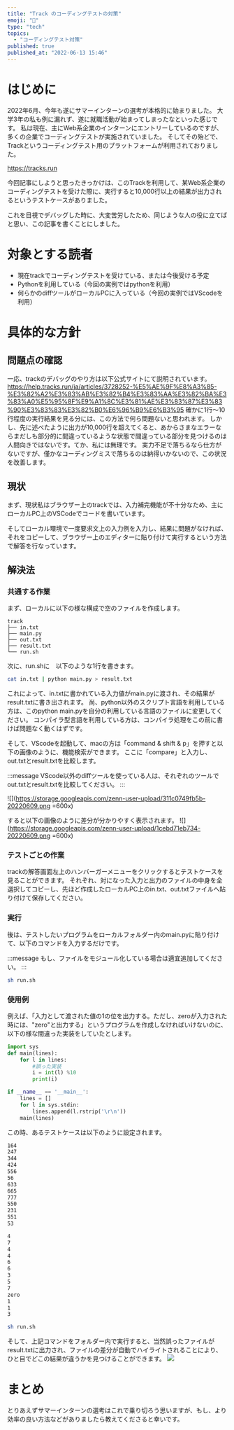 ```yaml
---
title: "Track のコーディングテストの対策"
emoji: "📝"
type: "tech"
topics:
  - "コーディングテスト対策"
published: true
published_at: "2022-06-13 15:46"
---
```


# はじめに

2022年6月、今年も遂にサマーインターンの選考が本格的に始まりました。
大学3年の私も例に漏れず、遂に就職活動が始まってしまったなといった感じです。
私は現在、主にWeb系企業のインターンにエントリーしているのですが、多くの企業でコーディングテストが実施されていました。
そしてその殆どで、Trackというコーディングテスト用のプラットフォームが利用されておりました。

https://tracks.run

今回記事にしようと思ったきっかけは、このTrackを利用して、某Web系企業のコーディングテストを受けた際に、実行すると10,000行以上の結果が出力されるというテストケースがありました。

これを目視でデバッグした時に、大変苦労したため、同じような人の役に立てばと思い、この記事を書くことにしました。

# 対象とする読者

- 現在trackでコーディングテストを受けている、または今後受ける予定
- Pythonを利用している（今回の実例ではpythonを利用）
- 何らかのdiffツールがローカルPCに入っている（今回の実例ではVScodeを利用）

# 具体的な方針

## 問題点の確認

一応、trackのデバッグのやり方は以下公式サイトにて説明されています。
https://help.tracks.run/ja/articles/3728252-%E5%AE%9F%E8%A3%85-%E3%82%A2%E3%83%AB%E3%82%B4%E3%83%AA%E3%82%BA%E3%83%A0%E5%95%8F%E9%A1%8C%E3%81%AE%E3%83%87%E3%83%90%E3%83%83%E3%82%B0%E6%96%B9%E6%B3%95
確かに1行〜10行程度の実行結果を見る分には、この方法で何ら問題ないと思われます。
しかし、先に述べたように出力が10,000行を超えてくると、あからさまなエラーならまだしも部分的に間違っているような状態で間違っている部分を見つけるのは人間向きではないです。てか、私には無理です。
実力不足で落ちるなら仕方がないですが、僅かなコーディングミスで落ちるのは納得いかないので、この状況を改善します。

## 現状

まず、現状私はブラウザー上のtrackでは、入力補完機能が不十分なため、主にローカルPC上のVSCodeでコードを書いています。

そしてローカル環境で一度要求文上の入力例を入力し、結果に問題がなければ、それをコピーして、ブラウザー上のエディターに貼り付けて実行するという方法で解答を行なっています。

## 解決法

### 共通する作業

まず、ローカルに以下の様な構成で空のファイルを作成します。

```
track
├── in.txt
├── main.py
├── out.txt
├── result.txt
└── run.sh
```

次に、run.shに　以下のような1行を書きます。

```sh:run.sh
cat in.txt | python main.py > result.txt
```

これによって、in.txtに書かれている入力値がmain.pyに渡され、その結果がresult.txtに書き出されます。
尚、python以外のスクリプト言語を利用している方は、このpython main.pyを自分の利用している言語のファイルに変更してください。
コンパイラ型言語を利用している方は、コンパイラ処理をこの前に書けば問題なく動くはずです。

そして、VScodeを起動して、macの方は「command & shift & p」を押すと以下の画像のように、機能検索ができます。
ここに「compare」と入力し、out.txtとresult.txtを比較します。

<!-- textlint-disable -->

:::message
VScode以外のdiffツールを使っている人は、それぞれのツールでout.txtとresult.txtを比較してください。
:::

<!-- textlint-disable -->

![](https://storage.googleapis.com/zenn-user-upload/311c0749fb5b-20220609.png =600x)

すると以下の画像のように差分が分かりやすく表示されます。
![](https://storage.googleapis.com/zenn-user-upload/1cebd71eb734-20220609.png =600x)

### テストごとの作業

trackの解答画面左上のハンバーガーメニューをクリックするとテストケースを見ることができます。
それぞれ、対になった入力と出力のファイルの中身を全選択してコピーし、先ほど作成したローカルPC上のin.txt、out.txtファイルへ貼り付けて保存してください。

### 実行

後は、テストしたいプログラムをローカルフォルダー内のmain.pyに貼り付けて、以下のコマンドを入力するだけです。

<!-- textlint-disable -->

:::message
もし、ファイルをモジュール化している場合は適宜追加してください。
:::

<!-- textlint-disable -->

```sh
sh run.sh
```

### 使用例

例えば、「入力として渡された値の1の位を出力する。ただし、zeroが入力された時には、"zero"と出力する」というプログラムを作成しなければいけないのに、以下の様な間違った実装をしていたとします。

```python:main.py
import sys
def main(lines):
    for l in lines:
        #誤った実装
        i = int(l) %10
        print(i)

if __name__ == '__main__':
    lines = []
    for l in sys.stdin:
        lines.append(l.rstrip('\r\n'))
    main(lines)
```

この時、あるテストケースは以下のように設定されます。

```:in.txt
164
247
344
424
556
56
633
665
777
550
231
551
53
```

```:out.txt
4
7
4
4
6
6
3
5
7
zero
1
1
3
```

```sh
sh run.sh
```

そして、上記コマンドをフォルダー内で実行すると、当然誤ったファイルがresult.txtに出力され、ファイルの差分が自動でハイライトされることにより、ひと目でどこの結果が違うかを見つけることができます。
![](https://storage.googleapis.com/zenn-user-upload/ff921133e040-20220609.png)

# まとめ

とりあえずサマーインターンの選考はこれで乗り切ろう思いますが、もし、より効率の良い方法などがありましたら教えてくださると幸いです。
